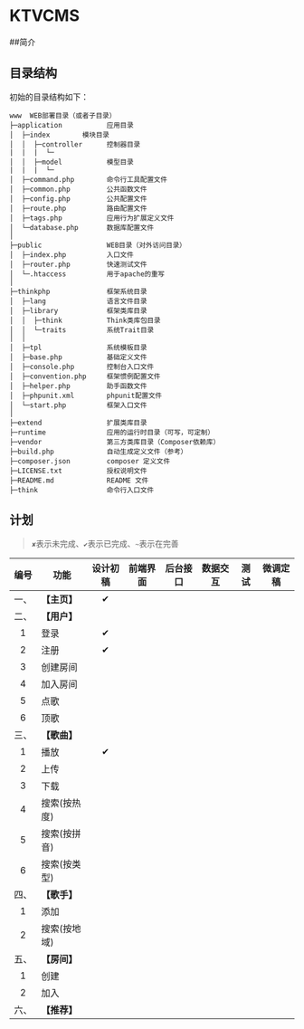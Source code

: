 # KTVCMS

##简介

## 目录结构

初始的目录结构如下：

~~~
www  WEB部署目录（或者子目录）
├─application           应用目录
│  ├─index        模块目录
│  │  ├─controller      控制器目录
|  |  |  └─
│  │  ├─model           模型目录
|  |  |  └─
│  ├─command.php        命令行工具配置文件
│  ├─common.php         公共函数文件
│  ├─config.php         公共配置文件
│  ├─route.php          路由配置文件
│  ├─tags.php           应用行为扩展定义文件
│  └─database.php       数据库配置文件
│
├─public                WEB目录（对外访问目录）
│  ├─index.php          入口文件
│  ├─router.php         快速测试文件
│  └─.htaccess          用于apache的重写
│
├─thinkphp              框架系统目录
│  ├─lang               语言文件目录
│  ├─library            框架类库目录
│  │  ├─think           Think类库包目录
│  │  └─traits          系统Trait目录
│  │
│  ├─tpl                系统模板目录
│  ├─base.php           基础定义文件
│  ├─console.php        控制台入口文件
│  ├─convention.php     框架惯例配置文件
│  ├─helper.php         助手函数文件
│  ├─phpunit.xml        phpunit配置文件
│  └─start.php          框架入口文件
│
├─extend                扩展类库目录
├─runtime               应用的运行时目录（可写，可定制）
├─vendor                第三方类库目录（Composer依赖库）
├─build.php             自动生成定义文件（参考）
├─composer.json         composer 定义文件
├─LICENSE.txt           授权说明文件
├─README.md             README 文件
├─think                 命令行入口文件
~~~

## 计划

> `✘`表示未完成、`✔`表示已完成、`~`表示在完善

| 编号 | 功能        | 设计初稿 | 前端界面 | 后台接口  | 数据交互 | 测试   | 微调定稿 |
|:---:| ----------- |:------: |:------:  |:------:  |:------: |:------:| :------:|
| 一、| **【主页】**|    ✔    |          |         |         |         |         |
| 二、| **【用户】**|        |         |         |         |         |         |
| 1   |    登录     |    ✔  |         |         |         |         |         |
| 2   |    注册     |    ✔   |         |         |         |         |         |
| 3   |  创建房间   |        |         |         |         |         |         |
| 4   |  加入房间   |        |         |         |         |         |         |
| 5   |    点歌     |        |         |         |         |         |         |
| 6   |    顶歌     |        |         |         |         |         |         |
| 三、| **【歌曲】**|        |         |         |         |         |         |
| 1   |    播放     |   ✔   |         |         |         |         |         |
| 2   |    上传     |        |         |         |         |         |         |
| 3   |    下载     |        |         |         |         |         |         |
| 4   | 搜索(按热度)|        |        |         |         |         |         |
| 5   | 搜索(按拼音)|        |         |         |         |         |         |
| 6   | 搜索(按类型)  |        |         |         |         |         |         |
| 四、| **【歌手】**|        |         |         |         |         |         |
| 1   |    添加    |         |         |         |         |         |         |
| 2   | 搜索(按地域) |         |         |         |         |         |         |
| 五、| **【房间】**|        |         |         |         |         |         |
| 1   |   创建      |        |         |         |         |         |         |
| 2   |   加入      |        |         |         |         |         |         |
| 六、   | **【推荐】**|        |         |         |         |         |         |



